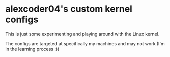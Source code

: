 
# alexcoder04's custom kernel configs

This is just some experimenting and playing around with the Linux kernel.

The configs are targeted at specifically my machines and may not work (I'm in the learning process :))

